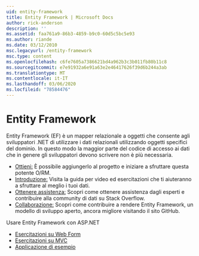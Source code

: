 ```yaml
---
uid: entity-framework
title: Entity Framework | Microsoft Docs
author: rick-anderson
description: ''
ms.assetid: faa761a9-86b3-4859-b9c0-60d5c5bc5e93
ms.author: riande
ms.date: 03/12/2010
msc.legacyurl: /entity-framework
msc.type: content
ms.openlocfilehash: c6fe7605a7386621bd4a962b3c3b011fb80b11c8
ms.sourcegitcommit: e7e91932a6e91a63e2e46417626f39d6b244a3ab
ms.translationtype: MT
ms.contentlocale: it-IT
ms.lasthandoff: 03/06/2020
ms.locfileid: "78584476"
---
```

# <a name="entity-framework"></a>Entity Framework

Entity Framework (EF) è un mapper relazionale a oggetti che consente agli sviluppatori .NET di utilizzare i dati relazionali utilizzando oggetti specifici del dominio. In questo modo la maggior parte del codice di accesso ai dati che in genere gli sviluppatori devono scrivere non è più necessaria.

- [Ottieni:](https://msdn.com/data/ee712906) È possibile aggiungerlo al progetto e iniziare a sfruttare questa potente O/RM.
- [Introduzione:](https://msdn.com/data/ee712907) Visita la guida per video ed esercitazioni che ti aiuteranno a sfruttare al meglio i tuoi dati.
- [Ottenere assistenza:](https://msdn.com/data/hh913619) Scopri come ottenere assistenza dagli esperti e contribuire alla community di dati su Stack Overflow.
- [Collaborazione:](https://github.com/aspnet/EntityFramework6) Scopri come contribuire a rendere Entity Framework, un modello di sviluppo aperto, ancora migliore visitando il sito GitHub.

Usare Entity Framework con ASP.NET

- [Esercitazioni su Web Form](web-forms/overview/older-versions-getting-started/getting-started-with-ef/the-entity-framework-and-aspnet-getting-started-part-1.md)
- [Esercitazioni su MVC](mvc/overview/getting-started/getting-started-with-ef-using-mvc/creating-an-entity-framework-data-model-for-an-asp-net-mvc-application.md)
- [Applicazione di esempio](https://webpifeed.blob.core.windows.net/webpifeed/Partners/ASP.NET%20MVC%20Application%20Using%20Entity%20Framework%20Code%20First.zip)
